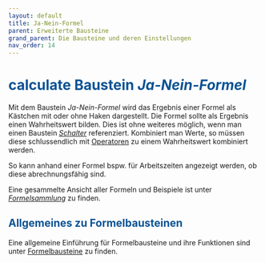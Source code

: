 ```yaml
---
layout: default
title: Ja-Nein-Formel
parent: Erweiterte Bausteine
grand_parent: Die Bausteine und deren Einstellungen
nav_order: 14
---
```


# <span style="color:#0b5394"><span class="material-icons">calculate</span> **Baustein *Ja-Nein-Formel***</span>

Mit dem Baustein *Ja-Nein-Formel* wird das Ergebnis einer Formel als Kästchen mit oder ohne Haken dargestellt. 
Die Formel sollte als Ergebnis einen Wahrheitswert bilden. Dies ist ohne weiteres möglich, wenn man einen Baustein [*Schalter*](/docs/record-spec-settings/grand-childs-form/switch.html) referenziert.
Kombiniert man Werte, so müssen diese schlussendlich mit [Operatoren](/docs/formulary/childs/symbol-operator.html#rechensymbole--operatoren) zu einem Wahrheitswert kombiniert werden. 

So kann anhand einer Formel bspw. für Arbeitszeiten angezeigt werden, ob diese abrechnungsfähig sind.

Eine gesammelte Ansicht aller Formeln und Beispiele ist unter [*Formelsammlung*](/docs/formulary/formulary.html#formelsammlung-1) zu finden.

## <span style="color:#0b5394">Allgemeines zu Formelbausteinen</span>

Eine allgemeine Einführung für Formelbausteine und ihre Funktionen sind unter [Formelbausteine](/docs/formulary/formulary.html) zu finden.